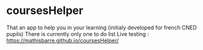 # coursesHelper
That an app to help you in your learning (initialy developed for french CNED pupils)
There is currently only one to do list
Live testing : https://mathisbarre.github.io/coursesHelper/
